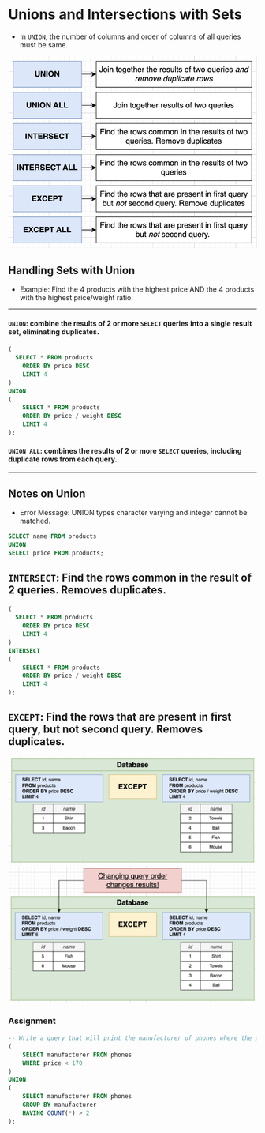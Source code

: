 # Unions and Intersections with Sets

- In `UNION`, the number of columns and order of columns of all queries must be same.

<img src="../pics/union_cheatsheet.png" alt="union cheatsheet" />

## Handling Sets with Union

- Example: Find the 4 products with the highest price AND the 4 products with the highest price/weight ratio.

---

#### `UNION`: combine the results of 2 or more `SELECT` queries into a single result set, **eliminating duplicates**.

```sql
(
  SELECT * FROM products
	ORDER BY price DESC
	LIMIT 4
)
UNION
(
	SELECT * FROM products
	ORDER BY price / weight DESC
	LIMIT 4
);
```

#### `UNION ALL`: combines the results of 2 or more `SELECT` queries, **including duplicate rows** from each query.

---

## Notes on Union

- Error Message: UNION types character varying and integer cannot be matched.

```sql
SELECT name FROM products
UNION
SELECT price FROM products;
```

## `INTERSECT`: Find the rows common in the result of 2 queries. Removes duplicates.

```sql
(
  SELECT * FROM products
	ORDER BY price DESC
	LIMIT 4
)
INTERSECT
(
	SELECT * FROM products
	ORDER BY price / weight DESC
	LIMIT 4
);
```

## `EXCEPT`: Find the rows that are present in first query, but not second query. Removes duplicates.

<img src="../pics/except_diagram.png" alt="diagram showing EXCEPT" />
<img src="../pics/except_change_order.png" alt="diagram showing EXCEPT with changing order of SELECT query" />

### Assignment

```sql
-- Write a query that will print the manufacturer of phones where the phone's price is less than 170.  Also print all manufacturer that have created more than two phones.
(
    SELECT manufacturer FROM phones
    WHERE price < 170
)
UNION
(
    SELECT manufacturer FROM phones
    GROUP BY manufacturer
    HAVING COUNT(*) > 2
);
```
